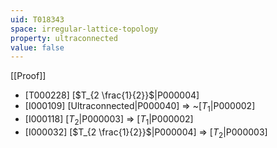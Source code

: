 ```yaml
---
uid: T018343
space: irregular-lattice-topology
property: ultraconnected
value: false
---
```

[[Proof]]

* [T000228] [$T_{2 \frac{1}{2}}$|P000004]
* [I000109] [Ultraconnected|P000040] => ~[$T_1$|P000002]
* [I000118] [$T_2$|P000003] => [$T_1$|P000002]
* [I000032] [$T_{2 \frac{1}{2}}$|P000004] => [$T_2$|P000003]

